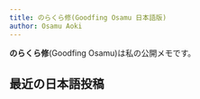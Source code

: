 ```yaml
---
title: のらくら修(Goodfing Osamu 日本語版)
author: Osamu Aoki
---
```


**のらくら修**(Goodfing Osamu)は私の公開メモです。

## 最近の日本語投稿
